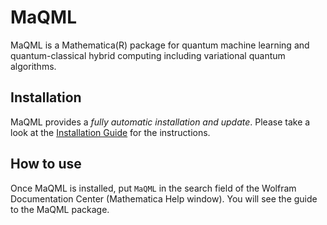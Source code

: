 # MaQML

MaQML is a Mathematica(R) package for quantum machine learning and quantum-classical hybrid computing including variational quantum algorithms.

## Installation

MaQML provides a *fully automatic installation and update*. Please take a look at the [Installation Guide](./INSTALL.md) for the instructions.

## How to use

Once MaQML is installed, put `MaQML` in the search field of the Wolfram Documentation Center (Mathematica Help window). You will see the guide to the MaQML package.
